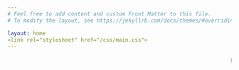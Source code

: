```yaml
---
# Feel free to add content and custom Front Matter to this file.
# To modify the layout, see https://jekyllrb.com/docs/themes/#overriding-theme-defaults

layout: home
<link rel="stylesheet" href="/css/main.css">
---
```

<html>

<marquee style="color:black;font-size: 20pt" behavior="scroll" direction="left"><i>Welcome to my blog site!</I></marquee>
</html>
